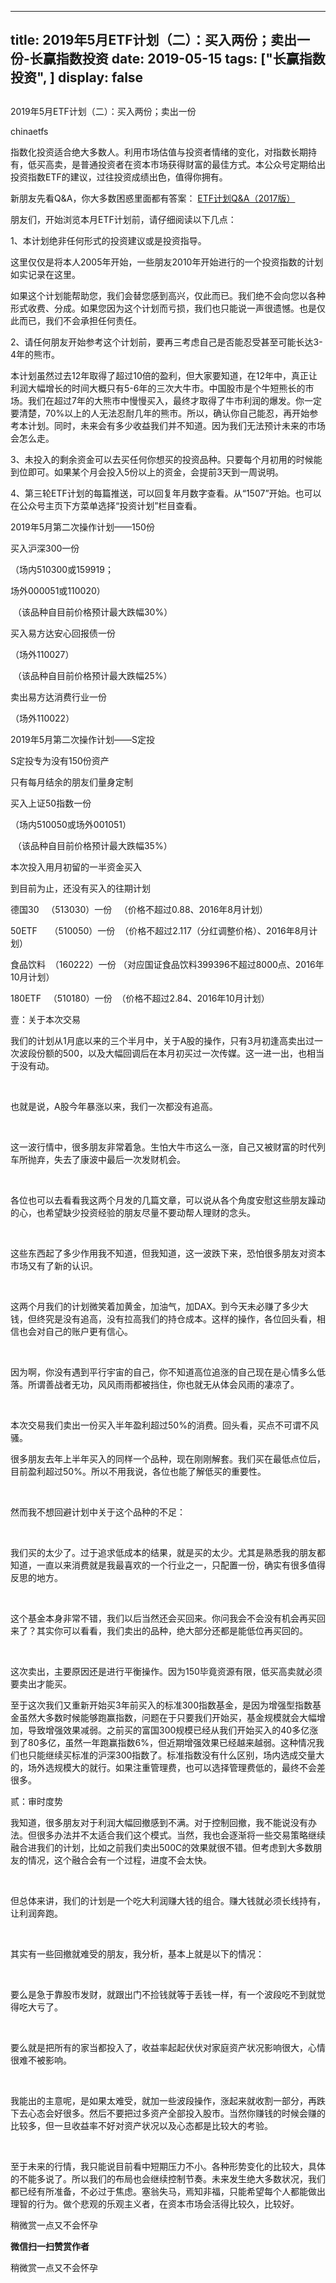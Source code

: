 
---
title:  2019年5月ETF计划（二）：买入两份；卖出一份-长赢指数投资
date: 2019-05-15
tags: ["长赢指数投资", ]
display: false
---


## 



2019年5月ETF计划（二）：买入两份；卖出一份




chinaetfs




指数化投资适合绝大多数人。利用市场估值与投资者情绪的变化，对指数长期持有，低买高卖，是普通投资者在资本市场获得财富的最佳方式。本公众号定期给出投资指数ETF的建议，过往投资成绩出色，值得你拥有。




<mpvoice frameborder="0" class="rich_pages res_iframe js_editor_audio audio_iframe place_audio_area" src="/cgi-bin/readtemplate?t=tmpl/audio_tmpl&amp;name=%E5%A4%9A%E6%83%B3%E5%9C%A8%E5%B9%B3%E5%BA%B8%E7%9A%84%E7%94%9F%E6%B4%BB%E6%8B%A5%E6%8A%B1%E4%BD%A0&amp;play_length=04:29" isaac2="1" low_size="516.06" source_size="516.1" high_size="2109.38" name="多想在平庸的生活拥抱你" play_length="269000" voice_encode_fileid="MzIwMTIzNDMwNF8yNjUzNDA5MTYw"></mpvoice>





新朋友先看Q&amp;A，你大多数困惑里面都有答案：&nbsp;[ETF计划Q&amp;A（2017版）](http://mp.weixin.qq.com/s?__biz=MzIwMTIzNDMwNA==&amp;mid=2653408592&amp;idx=1&amp;sn=fde1a92e4caefec9c3a8298e74e8ff45&amp;chksm=8d226fbfba55e6a921f9daf22566693a85cbd8a192ba104e060ad3daf7f5940d3885c8e1bbef&amp;scene=21#wechat_redirect)





朋友们，开始浏览本月ETF计划前，请仔细阅读以下几点：

1、本计划绝非任何形式的投资建议或是投资指导。



这里仅仅是将本人2005年开始，一些朋友2010年开始进行的一个投资指数的计划如实记录在这里。





如果这个计划能帮助您，我们会替您感到高兴，仅此而已。我们绝不会向您以各种形式收费、分成。如果您因为这个计划而亏损，我们也只能说一声很遗憾。也是仅此而已，我们不会承担任何责任。



2、请任何朋友开始参考这个计划前，要再三考虑自己是否能忍受甚至可能长达3-4年的熊市。



本计划虽然过去12年取得了超过10倍的盈利，但大家要知道，在12年中，真正让利润大幅增长的时间大概只有5-6年的三次大牛市。中国股市是个牛短熊长的市场。我们在超过7年的大熊市中慢慢买入，最终才取得了牛市利润的爆发。你一定要清楚，70%以上的人无法忍耐几年的熊市。所以，确认你自己能忍，再开始参考本计划。同时，未来会有多少收益我们并不知道。因为我们无法预计未来的市场会怎么走。



3、未投入的剩余资金可以去买任何你想买的投资品种。只要每个月初用的时候能到位即可。如果某个月会投入5份以上的资金，会提前3天到一周说明。



4、第三轮ETF计划的每篇推送，可以回复年月数字查看。从“1507”开始。也可以在公众号主页下方菜单选择“投资计划”栏目查看。







2019年5月第二次操作计划——150份



买入沪深300一份

（场内510300或159919；

场外000051或110020）

&nbsp;（该品种自目前价格预计最大跌幅30%）



买入易方达安心回报债一份

（场外110027）

&nbsp;（该品种自目前价格预计最大跌幅25%）



卖出易方达消费行业一份

（场外110022）







2019年5月第二次操作计划——S定投

S定投专为没有150份资产

只有每月结余的朋友们量身定制





买入上证50指数一份

（场内510050或场外001051）

&nbsp;（该品种自目前价格预计最大跌幅35%）



本次投入用月初留的一半资金买入







到目前为止，还没有买入的往期计划

德国30&nbsp;&nbsp; （513030）一份&nbsp;&nbsp; （价格不超过0.88、2016年8月计划）



50ETF&nbsp;&nbsp;&nbsp;&nbsp; （510050）一份&nbsp; （价格不超过2.117（分红调整价格）、2016年8月计划）

食品饮料&nbsp; （160222）一份 （对应国证食品饮料399396不超过8000点、2016年10月计划）

180ETF&nbsp;&nbsp; （510180）一份&nbsp; （价格不超过2.84、2016年10月计划）







壹：关于本次交易

我们的计划从1月底以来的三个半月中，关于A股的操作，只有3月初逢高卖出过一次波段份额的500，以及大幅回调后在本月初买过一次传媒。这一进一出，也相当于没有动。

&nbsp;

也就是说，A股今年暴涨以来，我们一次都没有追高。

&nbsp;

这一波行情中，很多朋友非常着急。生怕大牛市这么一涨，自己又被财富的时代列车所抛弃，失去了康波中最后一次发财机会。

&nbsp;

各位也可以去看看我这两个月发的几篇文章，可以说从各个角度安慰这些朋友躁动的心，也希望缺少投资经验的朋友尽量不要动帮人理财的念头。

&nbsp;

这些东西起了多少作用我不知道，但我知道，这一波跌下来，恐怕很多朋友对资本市场又有了新的认识。

&nbsp;

这两个月我们的计划微笑着加黄金，加油气，加DAX。到今天未必赚了多少大钱，但终究是没有追高，没有拉高我们的持仓成本。这样的操作，各位回头看，相信也会对自己的账户更有信心。

&nbsp;

因为啊，你没有遇到平行宇宙的自己，你不知道高位追涨的自己现在是心情多么低落。所谓善战者无功，风风雨雨都被挡住，你也就无从体会风雨的凄凉了。

&nbsp;

本次交易我们卖出一份买入半年盈利超过50%的消费。回头看，买点不可谓不风骚。





很多朋友去年上半年买入的同样一个品种，现在刚刚解套。我们买在最低点位后，目前盈利超过50%。所以不用我说，各位也能了解低买的重要性。

&nbsp;

然而我不想回避计划中关于这个品种的不足：

&nbsp;

我们买的太少了。过于追求低成本的结果，就是买的太少。尤其是熟悉我的朋友都知道，一直以来消费就是我最喜欢的一个行业之一，只配置一份，确实有很多值得反思的地方。

&nbsp;

这个基金本身非常不错，我们以后当然还会买回来。你问我会不会没有机会再买回来了？其实你可以看看，我们卖出的品种，绝大部分还都是能低位再买回的。

&nbsp;

这次卖出，主要原因还是进行平衡操作。因为150毕竟资源有限，低买高卖就必须要卖出才能买。



至于这次我们又重新开始买3年前买入的标准300指数基金，是因为增强型指数基金虽然大多数时候能够跑赢指数，问题在于只要我们开始买，基金规模就会大幅增加，导致增强效果减弱。之前买的富国300规模已经从我们开始买入的40多亿涨到了80多亿，虽然一年跑赢指数6%，但近期增强效果已经越来越弱。这种情况我们也只能继续买标准的沪深300指数了。标准指数没有什么区别，场内选成交量大的，场外选规模大的就行。如果注重管理费，也可以选择管理费低的，最终不会差很多。





贰：审时度势

我知道，很多朋友对于利润大幅回撤感到不满。对于控制回撤，我不能说没有办法。但很多办法并不太适合我们这个模式。当然，我也会逐渐将一些交易策略继续融合进我们的计划，比如之前我们卖出500C的效果就很不错。但考虑到大多数朋友的情况，这个融合会有一个过程，进度不会太快。

&nbsp;

但总体来讲，我们的计划是一个吃大利润赚大钱的组合。赚大钱就必须长线持有，让利润奔跑。

&nbsp;

其实有一些回撤就难受的朋友，我分析，基本上就是以下的情况：

&nbsp;

要么是急于靠股市发财，就跟出门不捡钱就等于丢钱一样，有一个波段吃不到就觉得吃大亏了。

&nbsp;

要么就是把所有的家当都投入了，收益率起起伏伏对家庭资产状况影响很大，心情很难不被影响。

&nbsp;

我能出的主意呢，是如果太难受，就加一些波段操作，涨起来就收割一部分，再跌下去心态会好很多。然后不要把过多资产全部投入股市。当然你赚钱的时候会赚的比较多，但一旦收益率不好对资产状况以及心态都是比较大的考验。

&nbsp;

至于未来的行情，我只能说目前看中短期压力不小。各种形势变化的比较大，具体的不能多说了。所以我们的布局也会继续控制节奏。未来发生绝大多数状况，我们都已经有所准备，不必过于焦虑。塞翁失马，焉知非福，只能希望每个人都能做出理智的行为。做个悲观的乐观主义者，在资本市场会活得比较久，比较好。









稍微赏一点又不会怀孕


**微信扫一扫赞赏作者**






稍微赏一点又不会怀孕








